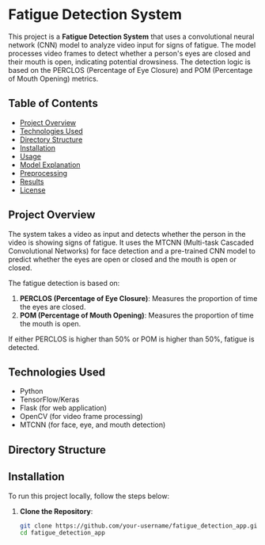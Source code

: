 # Fatigue Detection System

This project is a **Fatigue Detection System** that uses a convolutional neural network (CNN) model to analyze video input for signs of fatigue. The model processes video frames to detect whether a person's eyes are closed and their mouth is open, indicating potential drowsiness. The detection logic is based on the PERCLOS (Percentage of Eye Closure) and POM (Percentage of Mouth Opening) metrics.

## Table of Contents

- [Project Overview](#project-overview)
- [Technologies Used](#technologies-used)
- [Directory Structure](#directory-structure)
- [Installation](#installation)
- [Usage](#usage)
- [Model Explanation](#model-explanation)
- [Preprocessing](#preprocessing)
- [Results](#results)
- [License](#license)

## Project Overview

The system takes a video as input and detects whether the person in the video is showing signs of fatigue. It uses the MTCNN (Multi-task Cascaded Convolutional Networks) for face detection and a pre-trained CNN model to predict whether the eyes are open or closed and the mouth is open or closed.

The fatigue detection is based on:
1. **PERCLOS (Percentage of Eye Closure)**: Measures the proportion of time the eyes are closed.
2. **POM (Percentage of Mouth Opening)**: Measures the proportion of time the mouth is open.

If either PERCLOS is higher than 50% or POM is higher than 50%, fatigue is detected.

## Technologies Used

- Python
- TensorFlow/Keras
- Flask (for web application)
- OpenCV (for video frame processing)
- MTCNN (for face, eye, and mouth detection)

## Directory Structure

## Installation

To run this project locally, follow the steps below:

1. **Clone the Repository**:
   ```bash
   git clone https://github.com/your-username/fatigue_detection_app.git
   cd fatigue_detection_app